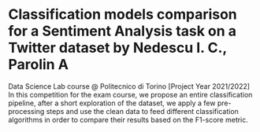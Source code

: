# Classification models comparison for a Sentiment Analysis task on a Twitter dataset by Nedescu I. C., Parolin A
Data Science Lab course @ Politecnico di Torino [Project Year 2021/2022] 
In this competition for the exam course, we propose an entire classification pipeline, after a short exploration of the dataset, we apply a few pre-processing steps and use the clean data to feed different classification algorithms in order to compare their results based on the F1-score metric.
